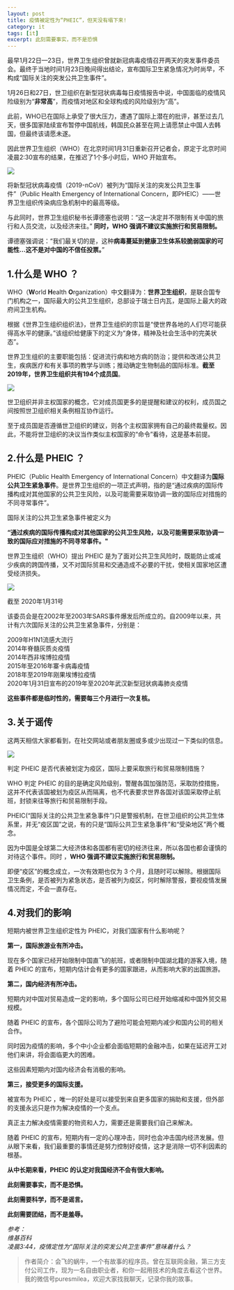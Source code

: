 ```yaml
---
layout: post
title: 疫情被定性为“PHEIC”，但天没有塌下来!
category: it
tags: [it]
excerpt: 此刻需要事实，而不是恐惧
---
```


最早1月22日—23日，世界卫生组织曾就新冠病毒疫情召开两天的突发事件委员会。最终于当地时间1月23日晚间得出结论，宣布国际卫生紧急情况为时尚早，不构成“国际关注的突发公共卫生事件”。

1月26日和27日，世卫组织在新型冠状病毒每日疫情报告中说，中国面临的疫情风险级别为“**非常高**”，而疫情对地区和全球构成的风险级别为“高”。

此前，WHO已在国际上承受了很大压力，遭遇了国际上潜在的批评，甚至过去几天，很多国家陆续宣布暂停中国航线，韩国民众甚至在网上请愿禁止中国人去韩国，但最终该请愿未遂。

因此世界卫生组织（WHO）在北京时间1月31日重新召开记者会，原定于北京时间凌晨2:30宣布的结果，在推迟了1个多小时后，WHO 开始宣布。

![](http://favorites.ren/assets/images/2020/it/pheic01.jpeg) 

将新型冠状病毒疫情（2019-nCoV）被列为“国际关注的突发公共卫生事件”（Public Health Emergency of International Concern，即PHEIC）——世界卫生组织传染病应急机制中的最高等级。

与此同时，世界卫生组织秘书长谭德塞也说明：“这一决定并不限制有关中国的旅行和人员交流，以及经济来往。” **同时，WHO 强调不建议实施旅行和贸易限制。**

谭德塞强调说：“我们最关切的是，这种**病毒蔓延到健康卫生体系较脆弱国家的可能性…这不是对中国的不信任投票。**”

## 1.什么是 WHO ？

WHO（**W**orld **H**ealth **O**rganization）中文翻译为：**世界卫生组织**，是联合国专门机构之一，国际最大的公共卫生组织，总部设于瑞士日内瓦，是国际上最大的政府间卫生机构。

根据《世界卫生组织组织法》，世界卫生组织的宗旨是“使世界各地的人们尽可能获得高水平的健康。”该组织给健康下的定义为“身体，精神及社会生活中的完美状态”。

世界卫生组织的主要职能包括：促进流行病和地方病的防治；提供和改进公共卫生，疾病医疗和有关事项的教学与训练；推动确定生物制品的国际标准。**截至2019年，世界卫生组织共有194个成员国**。

![](http://favorites.ren/assets/images/2020/it/pheic02.jpeg) 

世卫组织并非主权国家的概念，它对成员国更多的是提醒和建议的权利，成员国之间按照世卫组织相关条例相互协作运行。

至于成员国是否遵循世卫组织的建议，则各个主权国家拥有自己的最终裁量权。因此，不能将世卫组织的决议当作类似主权国家的“命令”看待，这是基本前提。


## 2.什么是 PHEIC ？

PHEIC（Public Health Emergency of International Concern）中文翻译为**国际公共卫生紧急事件**。是世界卫生组织的一项正式声明，指的是“通过疾病的国际传播构成对其他国家的公共卫生风险，以及可能需要采取协调一致的国际应对措施的不同寻常事件”。

国际关注的公共卫生紧急事件被定义为

**“通过疾病的国际传播构成对其他国家的公共卫生风险，以及可能需要采取协调一致的国际应对措施的不同寻常事件。"**

世界卫生组织（WHO）提出 PHEIC 是为了面对公共卫生风险时，既能防止或减少疾病的跨国传播，又不对国际贸易和交通造成不必要的干扰，使相关国家地区遭受经济损失。

![](http://favorites.ren/assets/images/2020/it/pheic03.jpeg) 

截至 2020年1月31号

该委员会是在2002年至2003年SARS事件爆发后所成立的。自2009年以来，共计有六次国际关注的公共卫生紧急事件，分别是：

2009年H1N1流感大流行  
2014年脊髓灰质炎疫情  
2014年西非埃博拉疫情  
2015年至2016年寨卡病毒疫情  
2018年至2019年刚果埃博拉疫情  
2020年1月31日宣布的2019年至2020年武汉新型冠状病毒肺炎疫情  

**这些事件都是临时性的，需要每三个月进行一次复核。**


## 3.关于谣传

这两天相信大家都看到，在社交网站或者朋友圈或多或少出现过一下类似的信息。

![](http://favorites.ren/assets/images/2020/it/pheic04.jpeg) 

判定 PHEIC 是否代表被划定为疫区，国际上要采取旅行和贸易限制措施？

WHO 判定 PHEIC 的目的是确定风险级别，警醒各国加强防范，采取防控措施，这并不代表该国被划为疫区从而隔离，也不代表要求世界各国对该国采取停止航班，封锁来往等旅行和贸易限制手段。

PHEIC(“国际关注的公共卫生紧急事件”)只是警报机制，在世卫组织的公共卫生体系里，并无“疫区国”之说，有的只是“国际公共卫生紧急事件”和“受染地区”两个概念。

因为中国是全球第二大经济体和各国都有密切的经济往来，所以各国也都会谨慎的对待这个事件。同时 ，**WHO 强调不建议实施旅行和贸易限制。**

即便“疫区”的概念成立，一次有效期也仅为 3 个月，且随时可以解除。根据国际卫生条例，是否被列为紧急状态，是否被列为疫区，何时解除警报，要视疫情发展情况而定，不会一直存在。


## 4.对我们的影响

短期内被世界卫生组织定性为 PHEIC，对我们国家有什么影响呢？

**第一，国际旅游业有所冲击。**

现在多个国家已经开始限制中国直飞的航班，或者限制中国湖北籍的游客入境，随着 PHEIC  的宣布，短期内估计会有更多的国家跟进，从而影响大家的出国旅游。

**第二，国内经济有所冲击。**

短期内对中国对贸易造成一定的影响，多个国际公司已经开始缩减和中国外贸交易规模。

随着 PHEIC 的宣布，各个国际公司为了避险可能会短期内减少和国内公司的相关合作。

同时因为疫情的影响，多个中小企业都会面临短期的金融冲击，如果在延迟开工对他们来讲，将会面临更大的困难。

这些因素短期内对国内经济会有消极的影响。

**第三，接受更多的国际支援。**

被宣布为 PHEIC ，唯一的好处是可以接受到来自更多国家的捐助和支援，但外部的支援永远只是作为解决疫情的一个支点。

真正主力解决疫情需要的物资和人力，需要还是需要我们自己来解决。

随着 PHEIC 的宣布，短期内有一定的心理冲击，同时也会冲击国内经济发展。但从眼下来看，我们最重要的事情还是努力控制好疫情，这才是消除一切不利因素的根基。

**从中长期来看，PHEIC 的认定对我国经济不会有很大影响。**

**此刻需要事实，而不是恐惧。**

**此刻需要科学，而不是谣言。**

**此刻需要团结，而不是羞辱。**

*参考：  
维基百科  
凌晨3:44，疫情定性为“国际关注的突发公共卫生事件”意味着什么？* 



>作者简介：会飞的蜗牛，一个有故事的程序员。曾在互联网金融，第三方支付公司工作，现为一名自由职业者，和你一起用技术的角度去看这个世界。我的微信号puresmilea，欢迎大家找我聊天，记录你我的故事。
